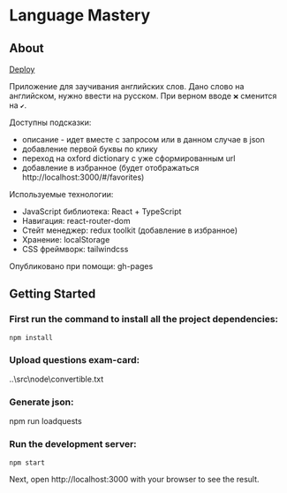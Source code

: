 # Language Mastery
## About

[Deploy](https://nan-simon.github.io/LanguageMastery/)

Приложение для заучивания английских слов. Дано слово на английском, нужно ввести на русском. При верном вводе `❌` сменится на `✔`.

Доступны подсказки:

* описание - идет вместе с запросом или в данном случае в json
* добавление первой буквы по клику
* переход на oxford dictionary с уже сформированным url
* добавление в избранное (будет отображаться http://localhost:3000/#/favorites)

Используемые технологии:

* JavaScript библиотека: React + TypeScript
* Навигация: react-router-dom
* Стейт менеджер: redux toolkit (добавление в избранное)
* Хранение: localStorage
* CSS фреймворк: tailwindcss

Опубликовано при помощи: gh-pages


## Getting Started

### First run the command to install all the project dependencies:

`npm install`

### Upload questions exam-card:
..\src\node\convertible.txt

### Generate json:

npm run loadquests

### Run the development server:

`npm start`

Next, open http://localhost:3000 with your browser to see the result.


